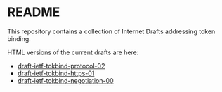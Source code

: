 README
=======

This repository contains a collection of Internet Drafts addressing token binding.

HTML versions of the current drafts are here:

- [draft-ietf-tokbind-protocol-02](http://xml2rfc.ietf.org/cgi-bin/xml2rfc.cgi?modeAsFormat=html/ascii&url=https://raw.githubusercontent.com/TokenBinding/Internet-Drafts/master/draft-ietf-tokbind-protocol-02.xml)
- [draft-ietf-tokbind-https-01](http://xml2rfc.ietf.org/cgi-bin/xml2rfc.cgi?modeAsFormat=html/ascii&url=https://raw.githubusercontent.com/TokenBinding/Internet-Drafts/master/draft-ietf-tokbind-https-01.xml)
- [draft-ietf-tokbind-negotiation-00](http://xml2rfc.ietf.org/cgi-bin/xml2rfc.cgi?modeAsFormat=html/ascii&url=https://raw.githubusercontent.com/TokenBinding/Internet-Drafts/master/draft-ietf-tokbind-negotiation-00.xml)
